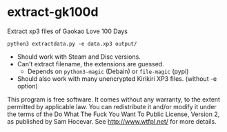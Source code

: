 # extract-gk100d
Extract xp3 files of Gaokao Love 100 Days

`python3 extractdata.py -e data.xp3 output/`

* Should work with Steam and Disc versions.
* Can't extract filename, the extensions are guessed.
  * Depends on `python3-magic` (Debain) or `file-magic` (pypi)
* Should also work with many unencrypted Kirikiri XP3 files. (without -e option)

This program is free software. It comes without any warranty, to
the extent permitted by applicable law. You can redistribute it
and/or modify it under the terms of the Do What The Fuck You Want
To Public License, Version 2, as published by Sam Hocevar. See
http://www.wtfpl.net/ for more details.
